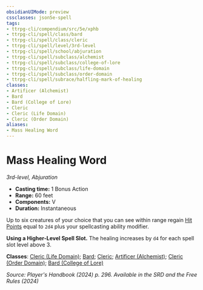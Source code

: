 ```yaml
---
obsidianUIMode: preview
cssclasses: json5e-spell
tags:
- ttrpg-cli/compendium/src/5e/xphb
- ttrpg-cli/spell/class/bard
- ttrpg-cli/spell/class/cleric
- ttrpg-cli/spell/level/3rd-level
- ttrpg-cli/spell/school/abjuration
- ttrpg-cli/spell/subclass/alchemist
- ttrpg-cli/spell/subclass/college-of-lore
- ttrpg-cli/spell/subclass/life-domain
- ttrpg-cli/spell/subclass/order-domain
- ttrpg-cli/spell/subrace/halfling-mark-of-healing
classes:
- Artificer (Alchemist)
- Bard
- Bard (College of Lore)
- Cleric
- Cleric (Life Domain)
- Cleric (Order Domain)
aliases:
- Mass Healing Word
---
```

# Mass Healing Word
*3rd-level, Abjuration*  


- **Casting time:** 1 Bonus Action
- **Range:** 60 feet
- **Components:** V
- **Duration:** Instantaneous

Up to six creatures of your choice that you can see within range regain [Hit Points](Інструменти%20ДМ/CLI/rules/variant-rules/hit-points-xphb.md) equal to `2d4` plus your spellcasting ability modifier.

**Using a Higher-Level Spell Slot.** The healing increases by `d4` for each spell slot level above 3.

**Classes**: [Cleric (Life Domain)](Інструменти%20ДМ/CLI/lists/list-spells-classes-life-domain-xphb.md "subclass=XPHB;class=XPHB"); [Bard](Інструменти%20ДМ/CLI/lists/list-spells-classes-bard.md); [Cleric](Інструменти%20ДМ/CLI/lists/list-spells-classes-cleric.md); [Artificer (Alchemist)](Інструменти%20ДМ/CLI/lists/list-spells-classes-alchemist-tce.md "subclass=TCE;class=TCE"); [Cleric (Order Domain)](Інструменти%20ДМ/CLI/lists/list-spells-classes-order-domain-tce.md "subclass=TCE;class=XPHB"); [Bard (College of Lore)](Інструменти%20ДМ/CLI/lists/list-spells-classes-college-of-lore-xphb.md "subclass=XPHB;class=XPHB")

*Source: Player's Handbook (2024) p. 296. Available in the <span title='Systems Reference Document (5.2)'>SRD</span> and the Free Rules (2024)*